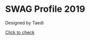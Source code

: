 # SWAG Profile 2019
Designed by Taedi

[Click to check](https://github.com/SoftWareAndGuider/SWAG2019_Profile)
